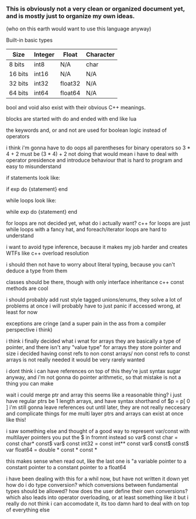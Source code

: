 
### This is obviously not a very clean or organized document yet, and is mostly just to organize my own ideas.
(who on this earth would want to use this language anyway)


Built-in basic types

| Size    | Integer | Float   | Character |
| ------- | ------- | ------- | -------   |
| 8 bits  | int8    | N/A     | char      |
| 16 bits | int16   | N/A     | N/A       |
| 32 bits | int32   | float32 | N/A       |
| 64 bits | int64   | float64 | N/A       |

bool and void also exist with their obvious C++ meanings.




blocks are started with do and ended with end like lua

the keywords and, or and not are used for boolean logic instead of operators

i think i'm gonna have to do oops all parentheses for binary operators so 3 * 4 + 2 must be (3 * 4) + 2
not doing that would mean i have to deal with operator presidence and introduce behaviour that is hard to program and easy to misunderstand 



if statements look like:

if exp do
{statement}
end

while loops look like:

while exp do
{statement}
end


for loops are not decided yet, what do i actually want? c++ for loops are just while loops with a fancy hat, and foreach/iterator loops are hard to understand



i want to avoid type inference, because it makes my job harder and creates WTFs like c++ overload resolution

i should then not have to worry about literal typing, because you can't deduce a type from them

classes should be there, though with only interface inheritance
c++ const methods are cool

i should probably add rust style tagged unions/enums, they solve a lot of problems at once
i will probably have to just panic if accessed wrong, at least for now


exceptions are cringe (and a super pain in the ass from a compiler perspective i think)



i think i finally decided what i wnat for arrays
they are basically a type of pointer, and there isn't any "value type" for arrays
they store pointer and size
i decided having const refs to non const arrays/ non const refs to const arrays is not really needed
it would be very rarely wanted

i dont think i can have references on top of this
they're just syntax sugar anyway, and i'm not gonna do pointer arithmetic, so that mistake is not a thing you can  make

wait i could merge ptr and array
this seems like a reasonable thing?
i just have regular ptrs be 1 length arrays, and have syntax shorthand of $p = p[ 0 ]
i'm still gonna leave references out until later, they are not really neccesary and complicate things for me
multi layer ptrs and arrays can exist at once like this!

i saw something else and thought of a good way to represent var/const with multilayer pointers
you put the $ in fromnt instead so 
var$ const char = const char*
const$ var$ const int32 = const int** const 
var$ const$ const$ var float64 = double * const * const *

this makes sense when read out, like the last one is "a variable pointer to a constant pointer to a constant pointer to a float64



i have been dealing with this for a whil now, but have not written it down yet
how do i do type conversion? which conversions between fundamental types should be allowed?
how does the user define their own conversions?
which also leads into operator overloading, or at least something like it
but i really do not think i can accomodate it, its too damn hard to deal with on top of everything else